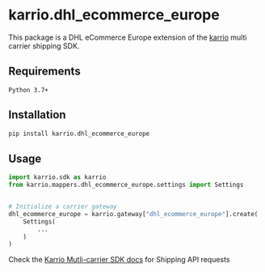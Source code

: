 
# karrio.dhl_ecommerce_europe

This package is a DHL eCommerce Europe extension of the [karrio](https://pypi.org/project/karrio) multi carrier shipping SDK.

## Requirements

`Python 3.7+`

## Installation

```bash
pip install karrio.dhl_ecommerce_europe
```

## Usage

```python
import karrio.sdk as karrio
from karrio.mappers.dhl_ecommerce_europe.settings import Settings


# Initialize a carrier gateway
dhl_ecommerce_europe = karrio.gateway["dhl_ecommerce_europe"].create(
    Settings(
        ...
    )
)
```

Check the [Karrio Mutli-carrier SDK docs](https://docs.karrio.io) for Shipping API requests
